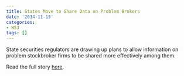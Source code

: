 ```yaml
---
title: States Move to Share Data on Problem Brokers
date: '2014-11-13'
categories:
- WSJ
tags: []
---
```

State securities regulators are drawing up plans to allow information on problem stockbroker firms to be shared more effectively among them.

Read the full story [here](https://www.wsj.com/articles/states-move-to-share-data-on-problem-brokers-1415895613).